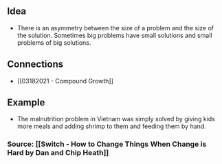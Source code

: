 ## Idea
- There is an asymmetry between the size of a problem and the size of the solution. Sometimes big problems have small solutions and small problems of big solutions.


## Connections
- [[03182021 - Compound Growth]]
## Example
- The malnutrition problem in Vietnam was simply solved by giving kids more meals and adding shrimp to them and feeding them by hand.

### Source: [[Switch - How to Change Things When Change is Hard by Dan and Chip Heath]]